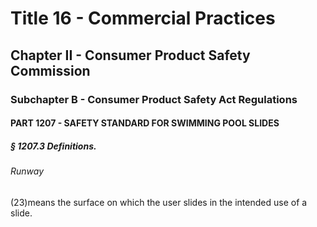 
# Title 16 - Commercial Practices
## Chapter II - Consumer Product Safety Commission
### Subchapter B - Consumer Product Safety Act Regulations
#### PART 1207 - SAFETY STANDARD FOR SWIMMING POOL SLIDES
##### § 1207.3 Definitions.
###### Runway

(23)means the surface on which the user slides in the intended use of a slide.

